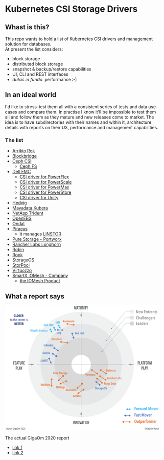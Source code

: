 # Kubernetes CSI Storage Drivers

## Whast is this?
This repo wants to hold a list of Kubernetes CSI drivers and management solution for databases.  
At present the list considers:
- block storage
- distributed block storage
- snapshot & backup/restore capabilities
- UI, CLI and REST interfaces
- *dulcis in fundo*: performance :-)

## In an ideal world
I'd like to stress-test them all with a consistent series of tests and data use-cases and compare them. In practise I know it'll be impossible to test them all and follow them as they mature and new releases come to market.
The idea is to have subdirectories with their names and within it, architecture details with reports on their UX, performance and management capabilities.

### The list
- [Arrikto Rok](https://www.arrikto.com/rok-data-management/)
- [Blockbridge](http://www.blockbridge.com/)
- [Ceph CSI](https://github.com/ceph/ceph-csi)
  - [Ceph FS](https://docs.ceph.com/en/latest/cephfs/)
- [Dell EMC](https://dell.github.io/storage-plugin-docs/)
  - [CSI driver for PowerFlex](https://dell.github.io/storage-plugin-docs/docs/installation/helm/powerflex/)
  - [CSI driver for PowerScale](https://dell.github.io/storage-plugin-docs/docs/installation/helm/isilon/)
  - [CSI driver for PowerMax](https://dell.github.io/storage-plugin-docs/docs/installation/helm/powermax/)
  - [CSI driver for PowerStore](https://dell.github.io/storage-plugin-docs/docs/installation/helm/powerstore/)
  - [CSI driver for Unity](https://dell.github.io/storage-plugin-docs/docs/installation/helm/unity/)
- [Hedvig](https://www.commvault.com/software-defined-storage)
- [Mayadata Kubera](https://mayadata.io/product)
- [NetApp Trident](https://netapp-trident.readthedocs.io/en/stable-v21.01/)
- [OpenEBS](https://openebs.io/)
- [Ondat](https://www.ondat.io/)
- [Piraeus](https://piraeus.io/)
  - it manages [LINSTOR](https://github.com/LINBIT/linstor-server)
- [Pure Storage - Portworx](https://portworx.com/)
- [Rancher Labs Longhorn](https://longhorn.io/)
- [Robin](https://robin.io/)
- [Rook](https://rook.io/)
- [StorageOS](https://storageos.com/features)
- [StorPool](https://storpool.com/kubernetes)
- [Virtuozzo](https://www.virtuozzo.com/)
- [SmartX IOMesh - Company](https://www.smartx.com/global/)
  - [the IOMesh Product](https://blocksandfiles.com/2021/08/05/kubernetes-storage-chinese-vendor-smartxs-iomesh-beats-portworx-longhorn-and-openebs/)
 
 

## What a report says

![GigaOm 2020 K8s storage radar](assets/GigaOm_Radar_for_Data_Storage_for_Kubernetes-2020.png)


The actual GigaOm 2020 report
- [link 1](https://containers.robin.io/hubfs/White_Papers/gigaom-radar-for-data-storage-for-kubernetes.pdf)
- [link 2](assets/gigaom-radar-for-data-storage-for-kubernetes-2020.pdf)
